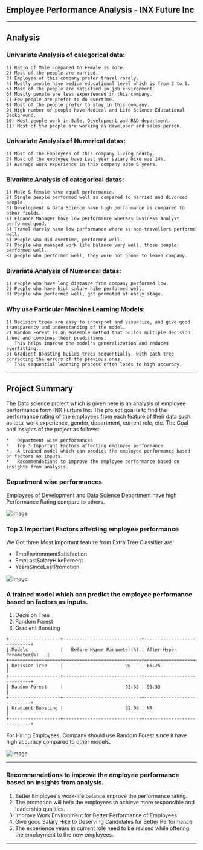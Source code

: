 ## Employee Performance Analysis - INX Future Inc

-----------
## Analysis

### Univariate Analysis of categorical data:

```
1) Ratio of Male compared to Female is more.
2) Most of the people are married.
3) Employee of this company prefer travel rarely.
4) Mostly people have medium educational level which is from 3 to 5.
5) Most of the people are satisfied in job environment.
6) Mostly people are less experienced in this company.
7) Few people are prefer to do overtime.
8) Most of the people prefer to stay in this company.
9) High number of people have Medical and Life Science Educational Background.
10) Most people work in Sale, Development and R&D department.
11) Most of the people are working as developer and sales person.
```

### Univariate Analysis of Numerical datas:

```
1) Most of the Employees of this company living nearby.
2) Most of the employee have Last year salary hike was 14%.
3) Average work experience in this company upto 6 years.
```

### Bivariate Analysis of categorical datas:

```
1) Male & female have equal performance.
2) Single people performed well as compared to married and divorced people.
3) Development & Data Science have high performance as compared to other fields.
4) Finance Manager have low performance whereas business Analyst performed good.
5) Travel Rarely have low performance where as non-travellers performd well.
6) People who did overtime, performed well.
7) People who managed work life balance very well, those people performed well.
8) people who performed well, they were not prone to leave company.
```

### Bivariate Analysis of Numerical datas:

```
1) People who have long distance from company performed low.
2) People who have high salary hike performed well.
3) People who performed well, got promoted at early stage.
```

### Why use Particular Machine Learning Models:

```
1) Decision trees are easy to interpret and visualize, and give good transparency and understanding of the model.
2) Random Forest is an ensemble method that builds multiple decision trees and combines their predictions.
   This helps improve the model's generalization and reduces overfitting.
3) Gradient Boosting builds trees sequentially, with each tree correcting the errors of the previous ones.
   This sequential learning process often leads to high accuracy.
```

-------------
## Project Summary

The Data science project which is given here is an analysis of employee performance form INX Furture Inc. The project goal is to find the performance rating of the employees from each feature of their data such as total work experience, gender, department, current role, etc. The Goal and Insights of the project as follows:

```
*   Department wise performances
*   Top 3 Important Factors affecting employee performance
*   A trained model which can predict the employee performance based on factors as inputs.
*   Recommendations to improve the employee performance based on insights from analysis.
```

### Department wise performances
Employees of Development and Data Science Department have high Performance Rating compare to others.

![image](https://github.com/anjanikmr39/Employee-Performance-Report/assets/67219753/3ee2d3f6-75a4-475c-b43b-04decad5c840)


### Top 3 Important Factors affecting employee performance
We Got three Most Important feature from Extra Tree Classifier are
 
* EmpEnvironmentSatisfaction
* EmpLastSalaryHikePercent
* YearsSinceLastPromotion

![image](https://github.com/anjanikmr39/Employee-Performance-Report/assets/67219753/d1f21c99-1ffc-4c33-9662-47853457f5db)


### A trained model which can predict the employee performance based on factors as inputs.
1.   Decision Tree
2.   Random Forest
3.   Gradient Boosting

```
+-------------------+-----------------------------+----------------------------+
| Models            |   Before Hyper Parameter(%) | After Hyper Parameter(%)   |
+===================+=============================+============================+
| Decision Tree     |                       90    | 86.25                      |
+-------------------+-----------------------------+----------------------------+
| Random Forest     |                       93.33 | 93.33                      |
+-------------------+-----------------------------+----------------------------+
| Gradient Boosting |                       92.08 | NA                         |
+-------------------+-----------------------------+----------------------------+

```

For Hiring Employees, Company should use Random Forest since it have high accuracy compared to other models.

![image](https://github.com/anjanikmr39/Employee-Performance-Report/assets/67219753/5008fdcb-2eb1-45e7-815c-6119a9b39410)

--------
### Recommendations to improve the employee performance based on insights from analysis.

1. Better Employee's work-life balance improve the performance rating.
2. The promotion will help the employees to achieve more responsible and leadership qualities.
3. Improve Work Environment for Better Performance of Employees. 
4. Give good Salary Hike to Deserving Candidates for Better Performance.
5. The experience years in current role need to be revised while offering the employment to the new employees.


---------
